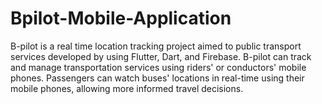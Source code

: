 # Bpilot-Mobile-Application
B-pilot is a real time location tracking project aimed to public transport services developed by using Flutter, Dart, and Firebase. B-pilot can track and manage transportation services using riders' or conductors' mobile phones. Passengers can watch buses' locations in real-time using their mobile phones, allowing more informed travel decisions.
